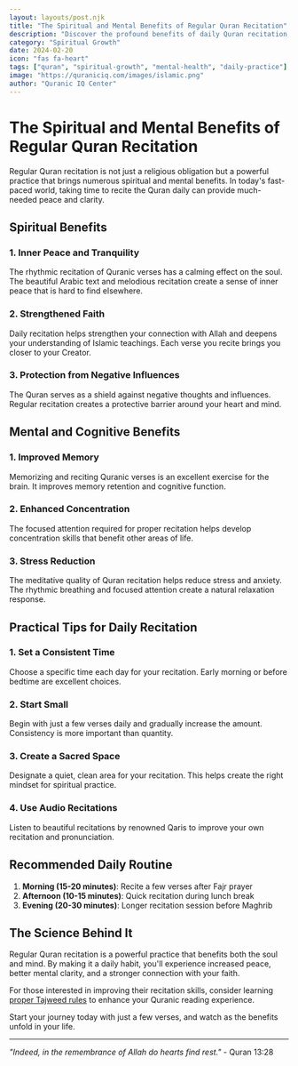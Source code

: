```yaml
---
layout: layouts/post.njk
title: "The Spiritual and Mental Benefits of Regular Quran Recitation"
description: "Discover the profound benefits of daily Quran recitation, from spiritual peace to improved memory and concentration. Learn practical tips for establishing a consistent recitation routine."
category: "Spiritual Growth"
date: 2024-02-20
icon: "fas fa-heart"
tags: ["quran", "spiritual-growth", "mental-health", "daily-practice"]
image: "https://quraniciq.com/images/islamic.png"
author: "Quranic IQ Center"
---
```


<!-- FAQ Schema -->
<script type="application/ld+json">
{
  "@context": "https://schema.org",
  "@type": "FAQPage",
  "mainEntity": [
    {
      "@type": "Question",
      "name": "What are the spiritual benefits of Quran recitation?",
      "acceptedAnswer": {
        "@type": "Answer",
        "text": "Quran recitation provides inner peace, strengthens faith, and creates protection from negative influences. The rhythmic recitation has a calming effect on the soul and deepens your connection with Allah."
      }
    },
    {
      "@type": "Question", 
      "name": "How does Quran recitation improve mental health?",
      "acceptedAnswer": {
        "@type": "Answer",
        "text": "Regular Quran recitation improves memory, enhances concentration, and reduces stress. The focused attention required for proper recitation helps develop cognitive skills and creates a natural relaxation response."
      }
    },
    {
      "@type": "Question",
      "name": "How much Quran should I recite daily?",
      "acceptedAnswer": {
        "@type": "Answer", 
        "text": "Start with just a few verses daily and gradually increase. Consistency is more important than quantity. A recommended routine includes 15-20 minutes in the morning, 10-15 minutes in the afternoon, and 20-30 minutes in the evening."
      }
    }
  ]
}
</script>

# The Spiritual and Mental Benefits of Regular Quran Recitation

Regular Quran recitation is not just a religious obligation but a powerful practice that brings numerous spiritual and mental benefits. In today's fast-paced world, taking time to recite the Quran daily can provide much-needed peace and clarity.

## Spiritual Benefits

### 1. **Inner Peace and Tranquility**
The rhythmic recitation of Quranic verses has a calming effect on the soul. The beautiful Arabic text and melodious recitation create a sense of inner peace that is hard to find elsewhere.

### 2. **Strengthened Faith**
Daily recitation helps strengthen your connection with Allah and deepens your understanding of Islamic teachings. Each verse you recite brings you closer to your Creator.

### 3. **Protection from Negative Influences**
The Quran serves as a shield against negative thoughts and influences. Regular recitation creates a protective barrier around your heart and mind.

## Mental and Cognitive Benefits

### 1. **Improved Memory**
Memorizing and reciting Quranic verses is an excellent exercise for the brain. It improves memory retention and cognitive function.

### 2. **Enhanced Concentration**
The focused attention required for proper recitation helps develop concentration skills that benefit other areas of life.

### 3. **Stress Reduction**
The meditative quality of Quran recitation helps reduce stress and anxiety. The rhythmic breathing and focused attention create a natural relaxation response.

## Practical Tips for Daily Recitation

### 1. **Set a Consistent Time**
Choose a specific time each day for your recitation. Early morning or before bedtime are excellent choices.

### 2. **Start Small**
Begin with just a few verses daily and gradually increase the amount. Consistency is more important than quantity.

### 3. **Create a Sacred Space**
Designate a quiet, clean area for your recitation. This helps create the right mindset for spiritual practice.

### 4. **Use Audio Recitations**
Listen to beautiful recitations by renowned Qaris to improve your own recitation and pronunciation.

## Recommended Daily Routine

1. **Morning (15-20 minutes)**: Recite a few verses after Fajr prayer
2. **Afternoon (10-15 minutes)**: Quick recitation during lunch break
3. **Evening (20-30 minutes)**: Longer recitation session before Maghrib

## The Science Behind It

Regular Quran recitation is a powerful practice that benefits both the soul and mind. By making it a daily habit, you'll experience increased peace, better mental clarity, and a stronger connection with your faith.

For those interested in improving their recitation skills, consider learning [proper Tajweed rules](/posts/2024-02-25-tajweed-rules-for-beginners/) to enhance your Quranic reading experience.

Start your journey today with just a few verses, and watch as the benefits unfold in your life.

---

*"Indeed, in the remembrance of Allah do hearts find rest."* - Quran 13:28 